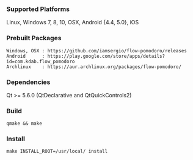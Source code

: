 ### Supported Platforms
Linux, Windows 7, 8, 10, OSX, Android {4.4, 5.0}, iOS

### Prebuilt Packages
    Windows, OSX : https://github.com/iamsergio/flow-pomodoro/releases
    Android      : https://play.google.com/store/apps/details?id=com.kdab.flow_pomodoro
    Archlinux    : https://aur.archlinux.org/packages/flow-pomodoro/


### Dependencies
  Qt >= 5.6.0 (QtDeclarative and QtQuickControls2)

### Build
    qmake && make

### Install
    make INSTALL_ROOT=/usr/local/ install
